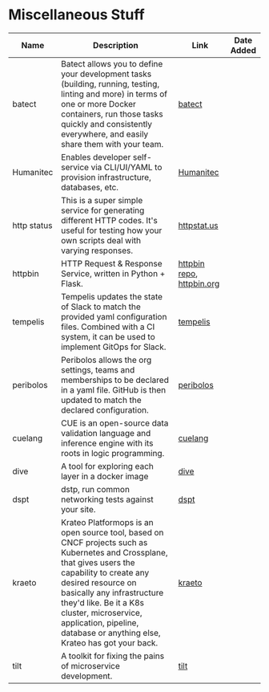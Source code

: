# Miscellaneous Stuff

|    Name     |                                                                                                                                                           Description                                                                                                                                                           |                                            Link                                             | Date Added |
| ----------- | ------------------------------------------------------------------------------------------------------------------------------------------------------------------------------------------------------------------------------------------------------------------------------------------------------------------------------- | ------------------------------------------------------------------------------------------- | ---------- |
| batect      | Batect allows you to define your development tasks (building, running, testing, linting and more) in terms of one or more Docker containers, run those tasks quickly and consistently everywhere, and easily share them with your team.                                                                                         | [batect](https://batect.dev/)                                                               |            |
| Humanitec   | Enables developer self-service via CLI/UI/YAML to provision infrastructure, databases, etc.                                                                                                                                                                                                                                     | [Humanitec](https://humanitec.com/)                                                         |            |
| http status | This is a super simple service for generating different HTTP codes. It's useful for testing how your own scripts deal with varying responses.                                                                                                                                                                                   | [httpstat.us](https://httpstat.us/)                                                         |            |
| httpbin     | HTTP Request & Response Service, written in Python + Flask.                                                                                                                                                                                                                                                                     | [httpbin repo](https://github.com/postmanlabs/httpbin), [httpbin.org](https://httpbin.org/) |            |
| tempelis    | Tempelis updates the state of Slack to match the provided yaml configuration files. Combined with a CI system, it can be used to implement GitOps for Slack.                                                                                                                                                                    | [tempelis](https://github.com/kubernetes-sigs/slack-infra/tree/main/tempelis)               |            |
| peribolos   | Peribolos allows the org settings, teams and memberships to be declared in a yaml file. GitHub is then updated to match the declared configuration.                                                                                                                                                                             | [peribolos](https://github.com/kubernetes/test-infra/tree/master/prow/cmd/peribolos)        |            |
| cuelang     | CUE is an open-source data validation language and inference engine with its roots in logic programming.                                                                                                                                                                                                                        | [cuelang](https://cuelang.org/)                                                             |            |
| dive        | A tool for exploring each layer in a docker image                                                                                                                                                                                                                                                                               | [dive](https://github.com/wagoodman/dive)                                                   |            |
| dspt        | dstp, run common networking tests against your site.                                                                                                                                                                                                                                                                            | [dspt](https://github.com/ycd/dstp)                                                         |            |
| kraeto      | Krateo Platformops is an open source tool, based on CNCF projects such as Kubernetes and Crossplane, that gives users the capability to create any desired resource on basically any infrastructure they'd like. Be it a K8s cluster, microservice, application, pipeline, database or anything else, Krateo has got your back. | [kraeto](https://krateo.io/)                                                                |            |
| tilt        | A toolkit for fixing the pains of microservice development.                                                                                                                                                                                                                                                                     | [tilt](https://tilt.dev/)                                                                   |            |
